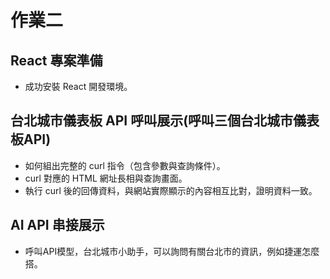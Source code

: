 # 作業二
## React 專案準備
- 成功安裝 React 開發環境。
## 台北城市儀表板 API 呼叫展示(呼叫三個台北城市儀表板API)
- 如何組出完整的 curl 指令（包含參數與查詢條件）。
- curl 對應的 HTML 網址長相與查詢畫面。
- 執行 curl 後的回傳資料，與網站實際顯示的內容相互比對，證明資料一致。
## AI API 串接展示
- 呼叫API模型，台北城市小助手，可以詢問有關台北市的資訊，例如捷運怎麼搭。


